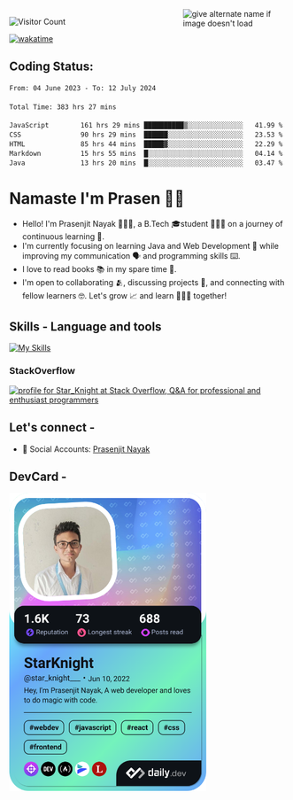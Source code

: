 <img src="https://github.com/StarKnightt/StarKnightt/assets/92244026/88aa0fff-389b-4d45-9724-6f6e8a58526c" alt="give alternate name if image doesn't load" align="right" width="190">
<div>

![Visitor Count](https://profile-counter.glitch.me/StarKnightt/count.svg)




[![wakatime](https://wakatime.com/badge/user/d27d27da-dc32-4c1b-a703-f654f4050105.svg)](https://wakatime.com/@d27d27da-dc32-4c1b-a703-f654f405010)



</div>  

## Coding Status: 
<!--START_SECTION:waka-->

```txt
From: 04 June 2023 - To: 12 July 2024

Total Time: 383 hrs 27 mins

JavaScript        161 hrs 29 mins ██████████▒░░░░░░░░░░░░░░   41.99 %
CSS               90 hrs 29 mins  ██████░░░░░░░░░░░░░░░░░░░   23.53 %
HTML              85 hrs 44 mins  █████▓░░░░░░░░░░░░░░░░░░░   22.29 %
Markdown          15 hrs 55 mins  █░░░░░░░░░░░░░░░░░░░░░░░░   04.14 %
Java              13 hrs 20 mins  █░░░░░░░░░░░░░░░░░░░░░░░░   03.47 %
```

<!--END_SECTION:waka-->

# Namaste I'm Prasen 🙏🏻
- Hello! I'm Prasenjit Nayak 👨🏻‍💻, a B.Tech 🎓student 👨🏻‍🎓 on a journey of continuous learning 📑.
- I'm currently focusing on learning Java and Web Development 🍵 while improving my communication 🗣️ and programming skills ⌨️. 
- I love to read books 📚 in my spare time 🪹.
- I'm open to collaborating 🫂, discussing projects 📒, and connecting with fellow learners 🤓. Let's grow 📈 and learn 🙎🏻‍♂️ together!

## Skills - Language and tools
[![My Skills](https://skillicons.dev/icons?i=react,html,css,javascript,nodejs,expressjs,mongo,tailwind,pug,git,github,vscode,linux,discord&theme=light)](https://skillicons.dev)
<!--social stats -->

### StackOverflow
<a href="https://stackoverflow.com/users/22008549/star-knight"><img src="https://stackoverflow.com/users/flair/22008549.png" width="208" height="58" alt="profile for Star_Knight at Stack Overflow, Q&amp;A for professional and enthusiast programmers" title="profile for Star_Knight at Stack Overflow, Q&amp;A for professional and enthusiast programmers"></a>

## Let's connect -
- 💼 Social Accounts: [Prasenjit Nayak](https://t.co/oujYu4Scht) <br>

## DevCard -

<a href="https://app.daily.dev/star_knight___"><img src="./devcard.png" width="356" alt="StarKnight's Dev Card"/></a>

<!-- End of the README files :) --!>
